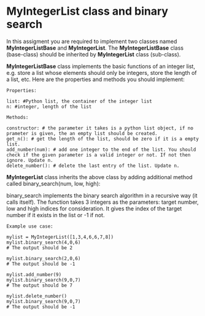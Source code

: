 # MyIntegerList class and binary search

In this assigment you are required to implement two classes named **MyIntegerListBase** and
**MyIntegerList**.
The **MyIntegerListBase** class (base-class) should be inherited by **MyIntegerList** class (sub-class).

**MyIntegerListBase** class implements the basic functions of an integer list, e.g. store a list whose elements should only be integers, store the length of a list, etc.
Here are the properties and methods you should implement:

```
Properties:

list: #Python list, the container of the integer list
n: #integer, length of the list
```

```
Methods:

constructor: # the parameter it takes is a python list object, if no prameter is given, the an empty list should be created.
get_n(): # get the length of the list, should be zero if it is a empty list.
add_number(num): # add one integer to the end of the list. You should check if the given parameter is a valid integer or not. If not then ignore. Update n.
delete_number(): # delete the last entry of the list. Update n.
```

**MyIntegerList** class inherits the above class by adding additional method called binary_search(num, low, high):

binary_search implements the binary search algorithm in a recursive way (it calls itself).
The function takes 3 integers as the parameters: target number, low and high indices for consideration. It gives the index of the target number if it exists in the list or -1 if not.

```
Example use case:

mylist = MyIntegerList([1,3,4,6,6,7,8])
mylist.binary_search(4,0,6)
# The output should be 2

mylist.binary_search(2,0,6)
# The output should be -1

mylist.add_number(9)
mylist.binary_search(9,0,7)
# The output should be 7

mylist.delete_number()
mylist.binary_search(9,0,7)
# The output should be -1
```





